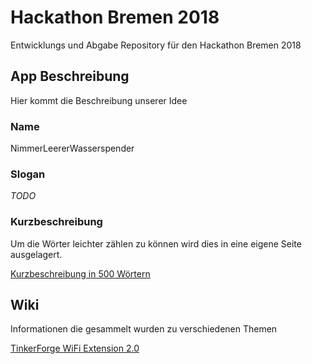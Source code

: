 # Hackathon Bremen 2018

Entwicklungs und Abgabe Repository für den Hackathon Bremen 2018

## App Beschreibung

Hier kommt die Beschreibung unserer Idee

### Name

NimmerLeererWasserspender

### Slogan

*TODO*

### Kurzbeschreibung

Um die Wörter leichter zählen zu können wird dies in eine eigene Seite ausgelagert.

[Kurzbeschreibung in 500 Wörtern](../tree/master/short_description)

## Wiki

Informationen die gesammelt wurden zu verschiedenen Themen

[TinkerForge WiFi Extension 2.0](../tree/master/wiki/tinker_wifi)
